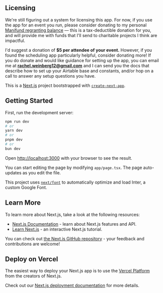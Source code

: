 ## Licensing
We're still figuring out a system for licensing this app. For now, if you use the app for an event you run, please consider donating to my personal [Manifund regranting balance](https://manifund.org/Rachel) — this is a tax-deductible donation for you, and will provide me with funds that I'll send to charitable projects I think are impactful.

I'd suggest a donation of **$5 per attendee of your event.** However, if you found the scheduling app particularly helpful, consider donating more! If you do donate and would like guidance for setting up the app, you can email me at **rachel.weinberg12@gmail.com** and I can send you the docs that describe how to set up your Airtable base and constants, and/or hop on a call to answer any setup questions you have.

This is a [Next.js](https://nextjs.org/) project bootstrapped with [`create-next-app`](https://github.com/vercel/next.js/tree/canary/packages/create-next-app).

## Getting Started

First, run the development server:

```bash
npm run dev
# or
yarn dev
# or
pnpm dev
# or
bun dev
```

Open [http://localhost:3000](http://localhost:3000) with your browser to see the result.

You can start editing the page by modifying `app/page.tsx`. The page auto-updates as you edit the file.

This project uses [`next/font`](https://nextjs.org/docs/basic-features/font-optimization) to automatically optimize and load Inter, a custom Google Font.

## Learn More

To learn more about Next.js, take a look at the following resources:

- [Next.js Documentation](https://nextjs.org/docs) - learn about Next.js features and API.
- [Learn Next.js](https://nextjs.org/learn) - an interactive Next.js tutorial.

You can check out [the Next.js GitHub repository](https://github.com/vercel/next.js/) - your feedback and contributions are welcome!

## Deploy on Vercel

The easiest way to deploy your Next.js app is to use the [Vercel Platform](https://vercel.com/new?utm_medium=default-template&filter=next.js&utm_source=create-next-app&utm_campaign=create-next-app-readme) from the creators of Next.js.

Check out our [Next.js deployment documentation](https://nextjs.org/docs/deployment) for more details.

